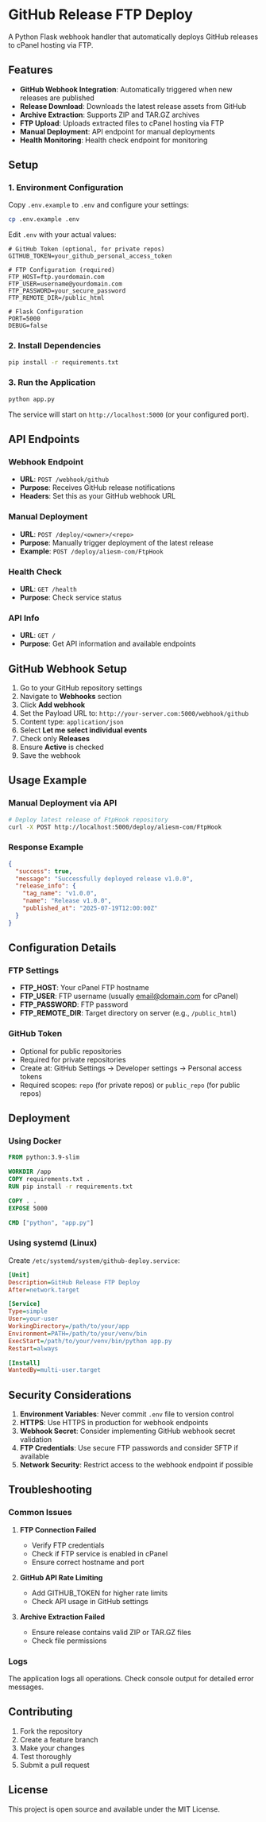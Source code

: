 # GitHub Release FTP Deploy

A Python Flask webhook handler that automatically deploys GitHub releases to cPanel hosting via FTP.

## Features

- **GitHub Webhook Integration**: Automatically triggered when new releases are published
- **Release Download**: Downloads the latest release assets from GitHub
- **Archive Extraction**: Supports ZIP and TAR.GZ archives
- **FTP Upload**: Uploads extracted files to cPanel hosting via FTP
- **Manual Deployment**: API endpoint for manual deployments
- **Health Monitoring**: Health check endpoint for monitoring

## Setup

### 1. Environment Configuration

Copy `.env.example` to `.env` and configure your settings:

```bash
cp .env.example .env
```

Edit `.env` with your actual values:

```env
# GitHub Token (optional, for private repos)
GITHUB_TOKEN=your_github_personal_access_token

# FTP Configuration (required)
FTP_HOST=ftp.yourdomain.com
FTP_USER=username@yourdomain.com
FTP_PASSWORD=your_secure_password
FTP_REMOTE_DIR=/public_html

# Flask Configuration
PORT=5000
DEBUG=false
```

### 2. Install Dependencies

```bash
pip install -r requirements.txt
```

### 3. Run the Application

```bash
python app.py
```

The service will start on `http://localhost:5000` (or your configured port).

## API Endpoints

### Webhook Endpoint
- **URL**: `POST /webhook/github`
- **Purpose**: Receives GitHub release notifications
- **Headers**: Set this as your GitHub webhook URL

### Manual Deployment
- **URL**: `POST /deploy/<owner>/<repo>`
- **Purpose**: Manually trigger deployment of the latest release
- **Example**: `POST /deploy/aliesm-com/FtpHook`

### Health Check
- **URL**: `GET /health`
- **Purpose**: Check service status

### API Info
- **URL**: `GET /`
- **Purpose**: Get API information and available endpoints

## GitHub Webhook Setup

1. Go to your GitHub repository settings
2. Navigate to **Webhooks** section
3. Click **Add webhook**
4. Set the Payload URL to: `http://your-server.com:5000/webhook/github`
5. Content type: `application/json`
6. Select **Let me select individual events**
7. Check only **Releases**
8. Ensure **Active** is checked
9. Save the webhook

## Usage Example

### Manual Deployment via API

```bash
# Deploy latest release of FtpHook repository
curl -X POST http://localhost:5000/deploy/aliesm-com/FtpHook
```

### Response Example

```json
{
  "success": true,
  "message": "Successfully deployed release v1.0.0",
  "release_info": {
    "tag_name": "v1.0.0",
    "name": "Release v1.0.0",
    "published_at": "2025-07-19T12:00:00Z"
  }
}
```

## Configuration Details

### FTP Settings
- **FTP_HOST**: Your cPanel FTP hostname
- **FTP_USER**: FTP username (usually email@domain.com for cPanel)
- **FTP_PASSWORD**: FTP password
- **FTP_REMOTE_DIR**: Target directory on server (e.g., `/public_html`)

### GitHub Token
- Optional for public repositories
- Required for private repositories
- Create at: GitHub Settings → Developer settings → Personal access tokens
- Required scopes: `repo` (for private repos) or `public_repo` (for public repos)

## Deployment

### Using Docker

```dockerfile
FROM python:3.9-slim

WORKDIR /app
COPY requirements.txt .
RUN pip install -r requirements.txt

COPY . .
EXPOSE 5000

CMD ["python", "app.py"]
```

### Using systemd (Linux)

Create `/etc/systemd/system/github-deploy.service`:

```ini
[Unit]
Description=GitHub Release FTP Deploy
After=network.target

[Service]
Type=simple
User=your-user
WorkingDirectory=/path/to/your/app
Environment=PATH=/path/to/your/venv/bin
ExecStart=/path/to/your/venv/bin/python app.py
Restart=always

[Install]
WantedBy=multi-user.target
```

## Security Considerations

1. **Environment Variables**: Never commit `.env` file to version control
2. **HTTPS**: Use HTTPS in production for webhook endpoints
3. **Webhook Secret**: Consider implementing GitHub webhook secret validation
4. **FTP Credentials**: Use secure FTP passwords and consider SFTP if available
5. **Network Security**: Restrict access to the webhook endpoint if possible

## Troubleshooting

### Common Issues

1. **FTP Connection Failed**
   - Verify FTP credentials
   - Check if FTP service is enabled in cPanel
   - Ensure correct hostname and port

2. **GitHub API Rate Limiting**
   - Add GITHUB_TOKEN for higher rate limits
   - Check API usage in GitHub settings

3. **Archive Extraction Failed**
   - Ensure release contains valid ZIP or TAR.GZ files
   - Check file permissions

### Logs

The application logs all operations. Check console output for detailed error messages.

## Contributing

1. Fork the repository
2. Create a feature branch
3. Make your changes
4. Test thoroughly
5. Submit a pull request

## License

This project is open source and available under the MIT License.

